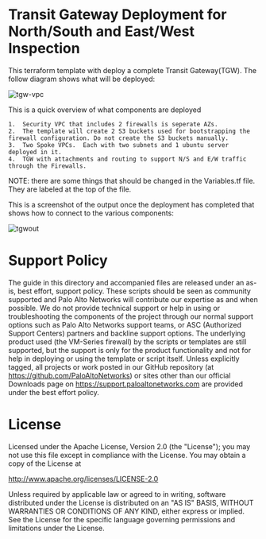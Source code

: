 # Transit Gateway Deployment for North/South and East/West Inspection 

 This terraform template with deploy a complete Transit Gateway(TGW). The follow diagram shows what will be deployed:

![tgw-vpc](https://user-images.githubusercontent.com/21991161/53307956-ff23d680-3862-11e9-9fd1-49cbacb696ea.jpg)


 This is a quick overview of what components are deployed
```
1.  Security VPC that includes 2 firewalls is seperate AZs.
2.  The template will create 2 S3 buckets used for bootstrapping the firewall configuration. Do not create the S3 buckets manually.
3.  Two Spoke VPCs.  Each with two subnets and 1 ubuntu server deployed in it.
4.  TGW with attachments and routing to support N/S and E/W traffic through the Firewalls.
```

 NOTE: there are some things that should be changed in the Variables.tf file.  They are labeled at the top of the file.

 This is a screenshot of the output once the deployment has completed that shows how to connect to the various components:

![tgwout](https://user-images.githubusercontent.com/21991161/53307965-1793f100-3863-11e9-8eaa-fabeb35d7cda.jpg)


 # Support Policy
The guide in this directory and accompanied files are released under an as-is, best effort, support policy. These scripts should be seen as community supported and Palo Alto Networks will contribute our expertise as and when possible. We do not provide technical support or help in using or troubleshooting the components of the project through our normal support options such as Palo Alto Networks support teams, or ASC (Authorized Support Centers) partners and backline support options. The underlying product used (the VM-Series firewall) by the scripts or templates are still supported, but the support is only for the product functionality and not for help in deploying or using the template or script itself.
Unless explicitly tagged, all projects or work posted in our GitHub repository (at https://github.com/PaloAltoNetworks) or sites other than our official Downloads page on https://support.paloaltonetworks.com are provided under the best effort policy.

 # License


 Licensed under the Apache License, Version 2.0 (the "License"); you may not use this file except in compliance with the License. You may obtain a copy of the License at                                                  

   http://www.apache.org/licenses/LICENSE-2.0                           

 Unless required by applicable law or agreed to in writing, software distributed under the License is distributed on an "AS IS" BASIS, WITHOUT WARRANTIES OR CONDITIONS OF ANY KIND, either express or implied. See the License for the specific language governing permissions and limitations under the License.  

